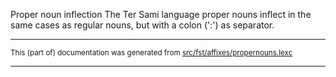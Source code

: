 Proper noun inflection
The Ter Sami language proper nouns inflect in the same cases as regular
nouns, but with a colon (':') as separator.

* * *

<small>This (part of) documentation was generated from [src/fst/affixes/propernouns.lexc](https://github.com/giellalt/lang-sjt/blob/main/src/fst/affixes/propernouns.lexc)</small>

---

